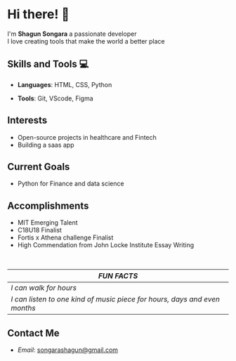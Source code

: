 
# Hi there! 👋

I'm **Shagun Songara** a passionate developer  
I love creating tools that make the world a better place

## **Skills and Tools** 💻

- **Languages**: HTML, CSS, Python

- **Tools**: Git, VScode, Figma

## **Interests**

- Open-source projects in healthcare and Fintech
- Building a saas app

## **Current Goals**

- Python for Finance and data science

## **Accomplishments**

- MIT Emerging Talent
- C18U18 Finalist
- Fortis x Athena challenge Finalist
- High Commendation from John Locke Institute Essay Writing

&nbsp;

| ***FUN FACTS***       |
|-----------------------|
|*I can walk for hours* |
|*I can listen to one kind of music piece for hours, days and even months*|

## **Contact Me**

- *Email*: <songarashagun@gmail.com>
